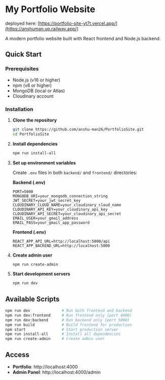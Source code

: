 # My Portfolio Website

deployed here: [https://portfolio-site-yt7t.vercel.app/](https://anshuman.up.railway.app/)

A modern portfolio website built with React frontend and Node.js backend.

## Quick Start

### Prerequisites
- Node.js (v16 or higher)
- npm (v8 or higher)
- MongoDB (local or Atlas)
- Cloudinary account

### Installation

1. **Clone the repository**
   ```bash
   git clone https://github.com/anshu-man26/PortfolioSite.git
   cd PortfolioSite
   ```

2. **Install dependencies**
   ```bash
   npm run install-all
   ```

3. **Set up environment variables**

   Create `.env` files in both `backend/` and `frontend/` directories:

   **Backend (.env)**
   ```env
   PORT=5000
   MONGODB_URI=your_mongodb_connection_string
   JWT_SECRET=your_jwt_secret_key
   CLOUDINARY_CLOUD_NAME=your_cloudinary_cloud_name
   CLOUDINARY_API_KEY=your_cloudinary_api_key
   CLOUDINARY_API_SECRET=your_cloudinary_api_secret
   EMAIL_USER=your_gmail_address
   EMAIL_PASS=your_gmail_app_password
   ```

   **Frontend (.env)**
   ```env
   REACT_APP_API_URL=http://localhost:5000/api
   REACT_APP_BACKEND_URL=http://localhost:5000
   ```

4. **Create admin user**
   ```bash
   npm run create-admin
   ```

5. **Start development servers**
   ```bash
   npm run dev
   ```

## Available Scripts

```bash
npm run dev              # Run both frontend and backend
npm run dev:frontend     # Run frontend only (port 4000)
npm run dev:backend      # Run backend only (port 5000)
npm run build            # Build frontend for production
npm start                # Start production server
npm run install-all      # Install all dependencies
npm run create-admin     # Create admin user
```

## Access

- **Portfolio**: http://localhost:4000
- **Admin Panel**: http://localhost:4000/admin
